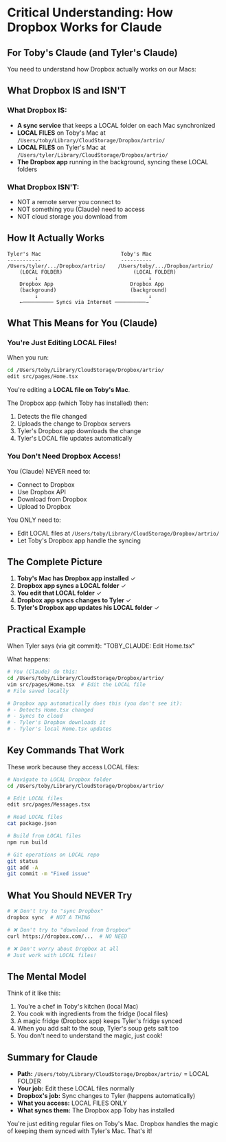 # Critical Understanding: How Dropbox Works for Claude

## For Toby's Claude (and Tyler's Claude)

You need to understand how Dropbox actually works on our Macs:

## What Dropbox IS and ISN'T

### What Dropbox IS:
- **A sync service** that keeps a LOCAL folder on each Mac synchronized
- **LOCAL FILES** on Toby's Mac at `/Users/toby/Library/CloudStorage/Dropbox/artrio/`
- **LOCAL FILES** on Tyler's Mac at `/Users/tyler/Library/CloudStorage/Dropbox/artrio/`
- **The Dropbox app** running in the background, syncing these LOCAL folders

### What Dropbox ISN'T:
- NOT a remote server you connect to
- NOT something you (Claude) need to access
- NOT cloud storage you download from

## How It Actually Works

```
Tyler's Mac                          Toby's Mac
-----------                          ----------
/Users/tyler/.../Dropbox/artrio/    /Users/toby/.../Dropbox/artrio/
    (LOCAL FOLDER)                       (LOCAL FOLDER)
         ↓                                    ↓
    Dropbox App                         Dropbox App
    (background)                        (background)
         ↓                                    ↓
    ←────────── Syncs via Internet ──────────→
```

## What This Means for You (Claude)

### You're Just Editing LOCAL Files!

When you run:
```bash
cd /Users/toby/Library/CloudStorage/Dropbox/artrio/
edit src/pages/Home.tsx
```

You're editing a **LOCAL file on Toby's Mac**.

The Dropbox app (which Toby has installed) then:
1. Detects the file changed
2. Uploads the change to Dropbox servers
3. Tyler's Dropbox app downloads the change
4. Tyler's LOCAL file updates automatically

### You Don't Need Dropbox Access!

You (Claude) NEVER need to:
- Connect to Dropbox
- Use Dropbox API
- Download from Dropbox
- Upload to Dropbox

You ONLY need to:
- Edit LOCAL files at `/Users/toby/Library/CloudStorage/Dropbox/artrio/`
- Let Toby's Dropbox app handle the syncing

## The Complete Picture

1. **Toby's Mac has Dropbox app installed** ✓
2. **Dropbox app syncs a LOCAL folder** ✓
3. **You edit that LOCAL folder** ✓
4. **Dropbox app syncs changes to Tyler** ✓
5. **Tyler's Dropbox app updates his LOCAL folder** ✓

## Practical Example

When Tyler says (via git commit): "TOBY_CLAUDE: Edit Home.tsx"

What happens:
```bash
# You (Claude) do this:
cd /Users/toby/Library/CloudStorage/Dropbox/artrio/
vim src/pages/Home.tsx  # Edit the LOCAL file
# File saved locally

# Dropbox app automatically does this (you don't see it):
# - Detects Home.tsx changed
# - Syncs to cloud
# - Tyler's Dropbox downloads it
# - Tyler's local Home.tsx updates
```

## Key Commands That Work

These work because they access LOCAL files:
```bash
# Navigate to LOCAL Dropbox folder
cd /Users/toby/Library/CloudStorage/Dropbox/artrio/

# Edit LOCAL files
edit src/pages/Messages.tsx

# Read LOCAL files  
cat package.json

# Build from LOCAL files
npm run build

# Git operations on LOCAL repo
git status
git add -A
git commit -m "Fixed issue"
```

## What You Should NEVER Try

```bash
# ❌ Don't try to "sync Dropbox"
dropbox sync  # NOT A THING

# ❌ Don't try to "download from Dropbox"
curl https://dropbox.com/...  # NO NEED

# ❌ Don't worry about Dropbox at all
# Just work with LOCAL files!
```

## The Mental Model

Think of it like this:
1. You're a chef in Toby's kitchen (local Mac)
2. You cook with ingredients from the fridge (local files)
3. A magic fridge (Dropbox app) keeps Tyler's fridge synced
4. When you add salt to the soup, Tyler's soup gets salt too
5. You don't need to understand the magic, just cook!

## Summary for Claude

- **Path:** `/Users/toby/Library/CloudStorage/Dropbox/artrio/` = LOCAL FOLDER
- **Your job:** Edit these LOCAL files normally
- **Dropbox's job:** Sync changes to Tyler (happens automatically)
- **What you access:** LOCAL FILES ONLY
- **What syncs them:** The Dropbox app Toby has installed

You're just editing regular files on Toby's Mac. Dropbox handles the magic of keeping them synced with Tyler's Mac. That's it!